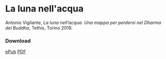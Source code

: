 <link rel="stylesheet" href="./assets/style.css">

# La luna nell'acqua

Antonio Vigilante, _La luna nell’acqua. Una mappa per perdersi nel Dharma del Buddha_, Tethis, Torino 2019.

### Download

<a href="https://antonio-vigilante.github.io/svaha/vigilante-luna.epub" class="button green">ePub</a>   <a href="https://antonio-vigilante.github.io/svaha/vigilante-luna.pdf" class="button purple">PDF</a>
